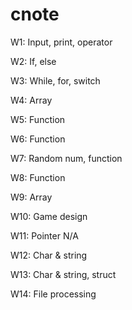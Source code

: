 # cnote
W1: Input, print, operator


W2: If, else

W3: While, for, switch

W4: Array

W5: Function

W6: Function

W7: Random num, function

W8: Function

W9: Array

W10: Game design

W11: Pointer N/A

W12: Char & string

W13: Char & string, struct

W14: File processing
